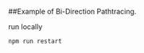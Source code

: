 <!-- <p align="center">
  <img src="./screenshot/profile.jpg" alt=''>
</p> -->

##Example of Bi-Direction Pathtracing.  

run locally

```bash
npm run restart
```

<!-- run online [https://cornell-box.netlify.app](https://cornell-box.netlify.app)  -->